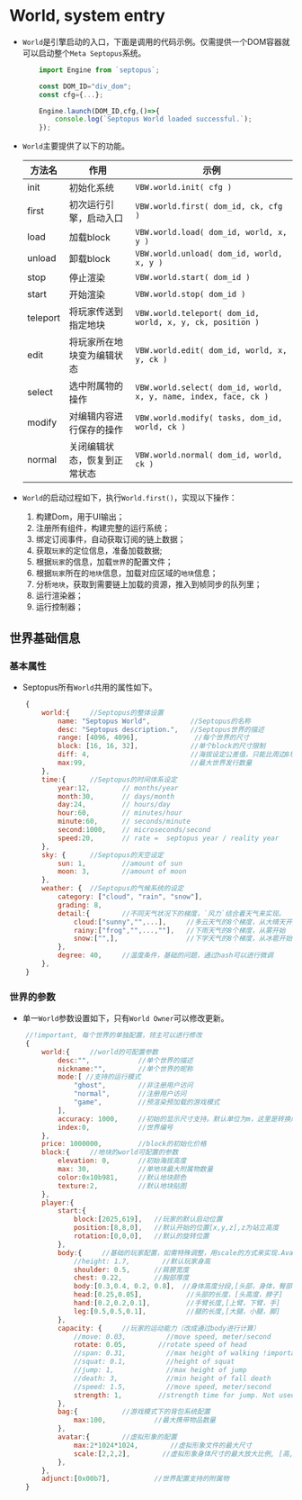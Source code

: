 # World, system entry

* `World`是引擎启动的入口，下面是调用的代码示例。仅需提供一个DOM容器就可以启动整个`Meta Septopus`系统。

    ```Javascript
        import Engine from `septopus`;

        const DOM_ID="div_dom";
        const cfg={...};

        Engine.launch(DOM_ID,cfg,()=>{
            console.log(`Septopus World loaded successful.`);
        });
    ```

* `World`主要提供了以下的功能。

    | 方法名 | 作用 | 示例 |
    | --- | --- | --- |
    | init | 初始化系统 |  `VBW.world.init( cfg )` |
    | first | 初次运行引擎，启动入口 | `VBW.world.first( dom_id, ck, cfg )` |
    | load | 加载block |  `VBW.world.load( dom_id, world, x, y )` |
    | unload | 卸载block | `VBW.world.unload( dom_id, world, x, y )` |
    | stop | 停止渲染 | `VBW.world.start( dom_id )` |
    | start | 开始渲染 | `VBW.world.stop( dom_id )` |
    | teleport | 将玩家传送到指定地块 | `VBW.world.teleport( dom_id, world, x, y, ck, position )` |
    | edit | 将玩家所在地块变为编辑状态 | `VBW.world.edit( dom_id, world, x, y, ck )` |
    | select | 选中附属物的操作 | `VBW.world.select( dom_id, world, x, y, name, index, face, ck )` |
    | modify | 对编辑内容进行保存的操作 | `VBW.world.modify( tasks, dom_id, world, ck )` |
    | normal | 关闭编辑状态，恢复到正常状态 | `VBW.world.normal( dom_id, world, ck )` |

* `World`的启动过程如下，执行`World.first()`，实现以下操作：
    1. 构建Dom，用于UI输出；
    2. 注册所有组件，构建完整的运行系统；
    3. 绑定订阅事件，自动获取订阅的链上数据；
    4. 获取`玩家`的定位信息，准备加载数据;
    5. 根据`玩家`的信息，加载`世界`的配置文件；
    6. 根据`玩家`所在的`地块`信息，加载对应区域的`地块`信息；
    7. 分析`地块`，获取到需要链上加载的资源，推入到帧同步的队列里；
    8. 运行渲染器；
    9. 运行控制器；

## 世界基础信息

### 基本属性

* Septopus所有`World`共用的属性如下。

```Javascript
    {
        world:{     //Septopus的整体设置
            name: "Septopus World",          //Septopus的名称
            desc: "Septopus description.",   //Septopus世界的描述
            range: [4096, 4096],              //每个世界的尺寸 
            block: [16, 16, 32],             //单个block的尺寸限制
            diff: 4,                         //海拔设定公差值，只能比周边8块的均值升高的值
            max:99,                          //最大世界发行数量
        },
        time:{      //Septopus的时间体系设定
            year:12,        // months/year
            month:30,       // days/month
            day:24,         // hours/day
            hour:60,        // minutes/hour
            minute:60,      // seconds/minute
            second:1000,    // microseconds/second
            speed:20,       // rate =  septopus year / reality year
        },
        sky: {      //Septopus的天空设定
            sun: 1,         //amount of sun
            moon: 3,        //amount of moon
        },
        weather: {  //Septopus的气候系统的设定
            category: ["cloud", "rain", "snow"],
            grading: 8,
            detail:{        //不同天气状况下的梯度，`风力`结合着天气来实现。
                cloud:["sunny","",...],     //多云天气的8个梯度，从大晴天开始
                rainy:["frog","",...,""],   //下雨天气的8个梯度，从雾开始
                snow:["",],                 //下学天气的8个梯度，从冰雹开始
            },
            degree: 40,     //温度条件，基础的问题，通过hash可以进行微调
        },        
    }
```

### 世界的参数

* 单一`World`参数设置如下，只有`World Owner`可以修改更新。

```Javascript
    //!important, 每个世界的单独配置，领主可以进行修改
    {
        world:{     //world的可配置参数
            desc:"",            //单个世界的描述
            nickname:"",        //单个世界的昵称
            mode:[ //支持的运行模式
                "ghost",        //非注册用户访问
                "normal",       //注册用户访问
                "game",         //预渲染预加载的游戏模式
            ],     
            accuracy: 1000,     //初始的显示尺寸支持。默认单位为m，这里是转换成mm来显示
            index:0,            //世界编号
        },
        price: 1000000,         //block的初始化价格
        block:{     //地块的world可配置的参数
            elevation: 0,       //初始海拔高度
            max: 30,            //单地块最大附属物数量
            color:0x10b981,     //默认地块颜色
            texture:2,          //默认地块贴图
        },
        player:{
            start:{
                block:[2025,619],   //玩家的默认启动位置
                position:[8,8,0],   //默认开始的位置[x,y,z],z为站立高度
                rotation:[0,0,0],   //默认的旋转位置
            },
            body:{     //基础的玩家配置，如需特殊调整，用scale的方式来实现.Avatar里需要有这些参数，不存在的话，就用这个配置
                //height: 1.7,        //默认玩家身高
                shoulder: 0.5,      //肩膀宽度
                chest: 0.22,        //胸部厚度
                body:[0.3,0.4, 0.2, 0.8],  //身体高度分段,[头部，身体，臀部，腿部]
                head:[0.25,0.05],           //头部的长度，[头高度，脖子]
                hand:[0.2,0.2,0.1],         //手臂长度,[上臂，下臂，手]
                leg:[0.5,0.5,0.1],          //腿的长度,[大腿，小腿，脚]
            },
            capacity: {     //玩家的运动能力（改成通过body进行计算）
                //move: 0.03,          //move speed, meter/second
                rotate: 0.05,        //rotate speed of head
                //span: 0.31,          //max height of walking !important 这个后面需要根据玩家身体尺寸进行计算
                //squat: 0.1,          //height of squat
                //jump: 1,             //max height of jump
                //death: 3,            //min height of fall death
                //speed: 1.5,          //move speed, meter/second
                strength: 1,         //strength time for jump. Not used yet.
            },
            bag:{           //游戏模式下的背包系统配置
                max:100,            //最大携带物品数量
            },
            avatar:{        //虚拟形象的配置
                max:2*1024*1024,        //虚拟形象文件的最大尺寸
                scale:[2,2,2],        //虚拟形象身体尺寸的最大放大比例, [高,宽,深]
            },
        },
        adjunct:[0x00b7],           //世界配置支持的附属物
    }
```